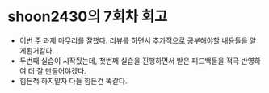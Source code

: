 # shoon2430의 7회차 회고

* 이번 주 과제 마무리를 잘했다. 리뷰를 하면서 추가적으로 공부해야할 내용들을 알게된거같다.
* 두번째 실습이 시작됬는데, 첫번째 실습을 진행하면서 받은 피드백들을 적극 반영하여 더 잘 만들어야겠다.
* 힘든척 하지말자 다들 힘든건 똑같다.
